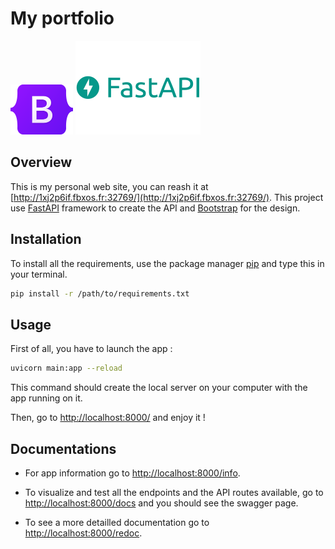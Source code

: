 # My portfolio
<img src="assets/img/logo/bootstrap.png" alt="Bootstrap-logo" width="100" />
<img src="assets/img/logo/fastapi.png" alt="fastapi-logo" width="200"/> 

<!-- ![alt bootstrap-logo](https://github.com/BaptisteUrgell/portfolio/blob/main/assets/img/logo/bootstrap.png) 
![alt fastapi-logo](https://github.com/BaptisteUrgell/portfolio/blob/main/assets/img/logo/fastapi.png) -->

## Overview

This is my personal web site, you can reash it at [http://1xj2p6if.fbxos.fr:32769/](http://1xj2p6if.fbxos.fr:32769/).
This project use [FastAPI](https://fastapi.tiangolo.com/) framework to create the API and [Bootstrap](https://getbootstrap.com/) for the design. 

## Installation

To install all the requirements, use the package manager [pip](https://pip.pypa.io/en/stable/) and type this in your terminal.

```bash
pip install -r /path/to/requirements.txt
```

## Usage

First of all, you have to launch the app :
```bash
uvicorn main:app --reload
```

This command should create the local server on your computer with the app running on it.

Then, go to [http://localhost:8000/](http://localhost:8000/) and enjoy it !

## Documentations

- For app information go to [http://localhost:8000/info](http://localhost:8000/info).

- To visualize and test all the endpoints and the API routes available, go to [http://localhost:8000/docs](http://localhost:8000/docs) and you should see the swagger page.

- To see a more detailled documentation go to [http://localhost:8000/redoc](http://localhost:8000/redoc).
